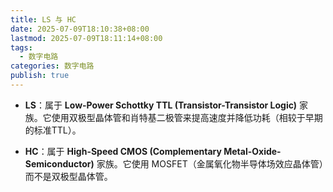```yaml
---
title: LS 与 HC
date: 2025-07-09T18:10:38+08:00
lastmod: 2025-07-09T18:11:14+08:00
tags:
  - 数字电路
categories: 数字电路
publish: true
---
```


- **LS**：属于 **Low-Power Schottky TTL (Transistor-Transistor Logic)** 家族。它使用双极型晶体管和肖特基二极管来提高速度并降低功耗（相较于早期的标准TTL）。
    
- **HC**：属于 **High-Speed CMOS (Complementary Metal-Oxide-Semiconductor)** 家族。它使用 MOSFET（金属氧化物半导体场效应晶体管）而不是双极型晶体管。

